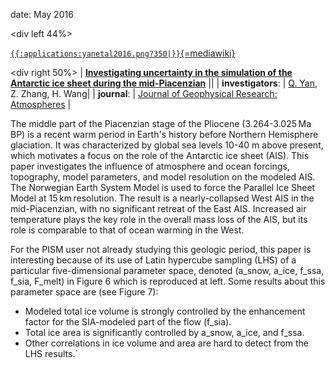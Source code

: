 date: May 2016

\<div left 44%\>

[`{{:applications:yanetal2016.png?350|}}`{=mediawiki}](http://dx.doi.org/10.1002/2015JD023900)


\<div right 50%\> \| **[Investigating uncertainty in the simulation of
the Antarctic ice sheet during the
mid-Piacenzian](http://dx.doi.org/10.1002/2015JD023900)**
\|\| \| **investigators**: \| [Q.
Yan](http://nzc.iap.ac.cn/en/), Z. Zhang, H. Wang\| \|
**journal**: \| [Journal of Geophysical Research:
Atmospheres](http://agupubs.onlinelibrary.wiley.com/agu/jgr/journal/10.1002/(ISSN)2169-8996/)
\|

The middle part of the Piacenzian stage of the Pliocene (3.264-3.025 Ma
BP) is a recent warm period in Earth\'s history before Northern
Hemisphere glaciation. It was characterized by global sea levels 10-40 m
above present, which motivates a focus on the role of the Antarctic ice
sheet (AIS). This paper investigates the influence of atmosphere and
ocean forcings, topography, model parameters, and model resolution on
the modeled AIS. The Norwegian Earth System Model is used to force the
Parallel Ice Sheet Model at 15 km resolution. The result is a
nearly-collapsed West AIS in the mid-Piacenzian, with no significant
retreat of the East AIS. Increased air temperature plays the key role in
the overall mass loss of the AIS, but its role is comparable to that of
ocean warming in the West.

For the PISM user not already studying this geologic period, this paper
is interesting because of its use of Latin hypercube sampling (LHS) of a
particular five-dimensional parameter space, denoted (a\_snow, a\_ice,
f\_ssa, f\_sia, F\_melt) in Figure 6 which is reproduced at left. Some
results about this parameter space are (see Figure 7):

- Modeled total ice volume is strongly controlled by the enhancement factor for the SIA-modeled part of the flow (f_sia).
- Total ice area is significantly controlled by a_snow, a_ice, and f_ssa.
- Other correlations in ice volume and area are hard to detect from the LHS results.`




